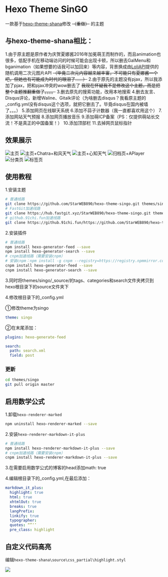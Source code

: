 # Hexo Theme SinGO
一款基于[hexo-theme-shana](https://github.com/ShanaMaid/hexo-theme-shana/)修改 ~~（重做）~~ 的主题
## 与hexo-theme-shana相比：
1.由于原主题是原作者为庆贺夏娜酱2016年加冕萌王而制作的，而且animation也很多，低配手机在移动端访问的时候可能会出现卡顿，所以删去GalMenu和bganimation（如果想要的话我可以加回来）等内容，背景换成由[LoliAPI](https://www.loliapi.com/)提供的 随机调用二次元图片API
~~（毕竟二次元内容越来越丰富，不可能只有夏娜酱一个吧，但她也有可能成为时代的眼泪了……）~~
2.由于原先的主题没有pjax，所以我添加了pjax，把和pjax冲突的wow删去了
~~我现在怀疑我不是修改这个主题，而是把整个主题推翻重做了。。。。~~
3.删去原先的搜索功能，改用本地搜索
4.删去友言、Disqus评论，新增Waline、Gitalk评论（为啥删去disqus？我看原主题的_config.yml没有disqus这个选项，就把它删去了。毕竟disqus在国内被墙了。。。）
5.添加网页在线聊天系统
6.添加不蒜子计数器（我一直都喜欢用这个）
7.添加网站天气预报
8.添加网页播放音乐
9.添加萌ICP备案（PS：仅提供萌站长交流！不是真正的中国备案！）
10.添加顶部栏
11.去掉网页鼠标指针

## 效果展示
![主页](https://cdn.staticaly.com/gh/StarWEB890/TuChuang@master/images/msedge_wmU4dIlJjH.591jwk3e7zk0.webp)
![主页+Chatra+和风天气](https://cdn.staticaly.com/gh/StarWEB890/TuChuang@master/images/msedge_yvUcsKcGpB.1tj45k0kcn9c.webp)
![主页+心知天气](https://cdn.staticaly.com/gh/StarWEB890/TuChuang@master/images/msedge_1kdQdEPMdm.1hz08g118p4w.webp)
![归档页+APlayer](https://cdn.staticaly.com/gh/StarWEB890/TuChuang@master/images/msedge_P051Qkvd2c.48w206dorua0.webp)
![分类页](https://cdn.staticaly.com/gh/StarWEB890/TuChuang@master/images/msedge_XffYi8c6o2.3tozmmqph3o0.webp)
![标签页](https://cdn.staticaly.com/gh/StarWEB890/TuChuang@master/images/msedge_6gYkIb2anS.395bt75ieou0.webp)

## 使用教程
1.安装主题
``` bash
# 普通线路
git clone https://github.com/StarWEB890/hexo-theme-singo.git themes/singo
# FastGit加速线路
git clone https://hub.fastgit.xyz/StarWEB890/hexo-theme-singo.git themes/singo
# github.91chi.fun加速线路
git clone https://github.91chi.fun/https://github.com/StarWEB890/hexo-theme-singo.git themes/singo
```
2.安装插件
``` bash
# 普通线路
npm install hexo-generator-feed --save
npm install hexo-generator-search --save
# cnpm加速线路（需要安装cnpm）
# 安装cnpm：npm install -g cnpm --registry=https://registry.npmmirror.com
cnpm install hexo-generator-feed --save
cnpm install hexo-generator-search --save
```
3.同时将themes/singo/_source/的tags、categories和search文件夹拷贝到hexo根目录下的source文件夹下

4.修改根目录下的_config.yml

①修改theme为singo
``` yml
theme: singo
```
②在末尾添加：
``` yml
plugins: hexo-generate-feed

search:
  path: search.xml
  field: post
```

### 更新
``` bash
cd themes/singo
git pull origin master
``` 
## 启用数学公式

1.卸载`hexo-renderer-marked`

``` bash
npm uninstall hexo-renderer-marked --save
```
2.安装`hexo-renderer-markdown-it-plus`
``` bash
# 普通线路
npm install hexo-renderer-markdown-it-plus --save
# cnpm加速线路（需要安装cnpm）
cnpm install hexo-renderer-markdown-it-plus --save
```
3.在需要启用数学公式的博客的head添加math: true

4.编辑根目录下的_config.yml,在最后添加：

``` yaml
markdown_it_plus:
  highlight: true
  html: true
  xhtmlOut: true
  breaks: true
  langPrefix:
  linkify: true
  typographer:
  quotes: “”‘’
  pre_class: highlight
```

## 自定义代码高亮

编辑`hexo-theme-shana\source\css_partial\highlight.styl`

![](https://user-images.githubusercontent.com/20333903/28317264-c8a80a28-6bf8-11e7-88f9-f1ef542f5118.png)
